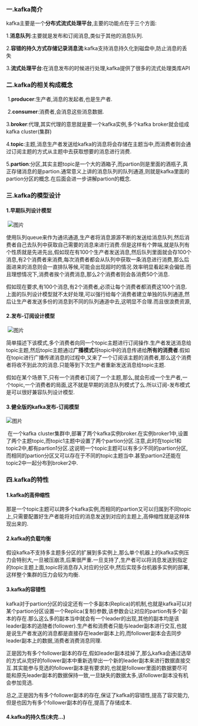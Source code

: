 ### 一.kafka简介

​		kafka主要是一个**分布式流式处理平台**,主要的功能点在于三个方面:

​		1.**消息队列**:主要就是发布和订阅消息,类似于其他的消息队列.

​		2.**容错的持久方式存储记录消息流**:kafka支持消息持久化到磁盘中,防止消息的丢失

​		3.**流式处理平台**:在消息发布的时候进行处理,kafka提供了很多的流式处理类库API

### 二.kafka的相关构成概念

​		1.**producer**:生产者,消息的发起者,也是生产者.

​		2.**consumer**:消费者,会消息这些消息数据.

​		3.**broker**:代理,其实代理的意思就是要一个kafka实例,多个kafka broker就会组成kafka cluster(集群)

​		4.**topic**:主题,消息生产者发送给kafka的消息将会存储在主题当中,而消费者则会通过订阅主题的方式从主题中去获取想要的消息进行消费.

​		5.**partion**:分区,其实主题topic是一个大的酒箱子,而partion则是里面的酒瓶子,真正存储消息的是partion.通常意义上讲的消息队列的队列通道,则就是kafka里面的partion分区的概念.在后面会进一步讲解partion的概念.

### 三.kafka的模型设计

#### 		1.早期队列设计模型

​		![图片](https://mmbiz.qpic.cn/mmbiz_png/iaIdQfEric9Tw5HhjBWfamF35XaNsxW3GH7q2gyBOE7YfUs03gX0YAhzJuOslcqewZC4KZw12a8usWAfrBAcjoPw/640?wx_fmt=png&tp=webp&wxfrom=5&wx_lazy=1&wx_co=1)

​		使用队列queue来作为通讯通道,生产者将消息源源不断的发送给消息队列,然后消费者自己去队列中获取自己需要的消息来进行消费.但是这样有个弊端,就是队列有个性质就是先进先出,假如现在有100个生产者发送消息,然后队列里面就会存100个消息,有2个消费者来消费,每次消费者都会从队列中获取一条消息进行消费,那么后面进来的消息则会一直排队等候,可能会出现超时的情况.效率明显看起来会偏低.而且理想情况下,消费者挨个消费消息,那么2个消费者则会各消费50个消息.

​		假如现在要求,有100个消息,有2个消费者,必须让每个消费者都消费这100个消息.上面的队列设计模型就不太好处理,可以强行给每个消费者建立单独的队列通道,然后让生产者发送多份的消息到不同的队列通道中去,这明显不合理.而且很浪费资源,

#### 		2.发布-订阅设计模型

​		![图片](https://mmbiz.qpic.cn/mmbiz_png/iaIdQfEric9Tw5HhjBWfamF35XaNsxW3GH7CcZ39jmlbghrJ6qF7fUFFIoAia2xGQaNia0a4JtMmIrpWoib79wkPVXg/640?wx_fmt=png&tp=webp&wxfrom=5&wx_lazy=1&wx_co=1)

​		简单描述下该模式,多个消费者向同一个topic主题进行订阅操作.生产者发送消息给topic主题,然后topic主题通过**广播模式**将topic中的消息传递给**所有的消费者**.假如在topic进行广播传递消息的过程中,又来了一个订阅该主题的消费者,那么这个消费者将收不到此次的消息.只能等到下次生产者重新发送消息给topic主题.

​		假如在某个场景下,只有一个消费者订阅了一个主题,那么,就会形成一个生产者,一个topic,一个消费者的局面,这不就是早期的消息队列模式了么.所以订阅-发布模式是可以很好兼容队列设计模型.

#### 		3.健全版的kafka发布-订阅模型

![图片](https://mmbiz.qpic.cn/mmbiz_png/iaIdQfEric9Tw5HhjBWfamF35XaNsxW3GHibA0TZlicjZY0AD34aCyiboEDXuYvLVUAPVB0icKe4MDVW9kictUibRP41DQ/640?wx_fmt=png&tp=webp&wxfrom=5&wx_lazy=1&wx_co=1)

​		在一个kafka cluster集群中,部署了两个kafka实例broker.在实例broker1中,设置了两个主题topic,而topic1主题中设置了两个partion分区.注意,此时在topic1和topic2中,都有partion1分区.这说明一个topic主题可以有多少不同的partion分区,而相同的partion分区又可以存在于不同的topic主题当中.甚至partion2还能在topic2中一起分布到broker2中.

### 四.kafka的特性

#### 		1.**kafka的高伸缩性**

​		那是一个topic主题可以跨多个kafka实例,而相同的partion又可以归属到不同topic上,只需要配置好生产者能将对应的消息发送到对应的主题上,高伸缩性就是这样体现出来的.

#### 		2.**kafka的负载均衡**

​		假设kafka不支持多主题多分区的扩展到多实例上,那么单个机器上的kafka实例压力会特别大,一旦被压崩溃,后果很严重.一旦支持了,生产者可以将消息发送到指定的topic主题上面,topic将消息存入对应的分区中,然后实现多台机器多实例的部署,这样整个集群的压力会较为均衡.

#### 		3.**kafka的容错性**

​		kafka对于partion分区的设定还有一个多副本(Replica)的机制,也就是kafka可以对某个partion分区设置一个Replica(复制)参数,该参数会让对应的partion有多个副本的存在.那么这么多的副本当中就会有一个leader的出现,其他的副本均是该leader副本的追随者(follower).生产者和消费者只能与leader副本进行交互,也就是说生产者发送的消息都是直接存在leader副本上的,而follower副本会去同步leader副本上的数据,消费者消费消息同理.

​		正是因为有多个follower副本的存在,假如leader副本挂掉了,那么kafka会通过选举的方式从完好的follower副本中重新选举出一个新的leader副本来进行数据直接交互.其实能参与竞选的follower副本是有要求的,也就是follower里面的数据要尽可能和原先leader副本的数据保持一致,一旦缺失的数据太多,该follower副本没有机会参加竞选.

​		总之,正是因为有多个follower副本的存在,保证了kafka的容错性,提高了容灾能力,但是也因为有多个follower副本的存在,提高了存储成本.

#### 		4.kafka的持久性(未完...)



















